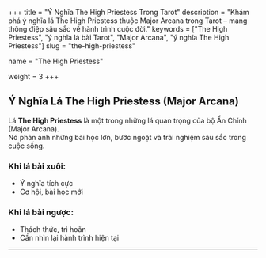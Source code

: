 +++
title = "Ý Nghĩa The High Priestess Trong Tarot"
description = "Khám phá ý nghĩa lá The High Priestess thuộc Major Arcana trong Tarot – mang thông điệp sâu sắc về hành trình cuộc đời."
keywords = ["The High Priestess", "ý nghĩa lá bài Tarot", "Major Arcana", "ý nghĩa The High Priestess"]
slug = "the-high-priestess"

name = "The High Priestess"

weight = 3
+++

## Ý Nghĩa Lá The High Priestess (Major Arcana)

Lá **The High Priestess** là một trong những lá quan trọng của bộ Ẩn Chính (Major Arcana).  
Nó phản ánh những bài học lớn, bước ngoặt và trải nghiệm sâu sắc trong cuộc sống.

### Khi lá bài xuôi:
- Ý nghĩa tích cực  
- Cơ hội, bài học mới  

### Khi lá bài ngược:
- Thách thức, trì hoãn  
- Cần nhìn lại hành trình hiện tại  

---
